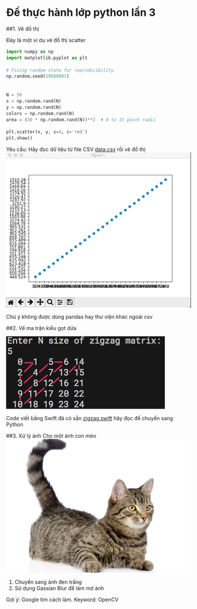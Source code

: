 # Đề thực hành lớp python lần 3

##1. Vẽ đồ thị

Đây là một ví dụ vẽ đồ thị scatter
```python
import numpy as np
import matplotlib.pyplot as plt

# Fixing random state for reproducibility
np.random.seed(19680801)


N = 50
x = np.random.rand(N)
y = np.random.rand(N)
colors = np.random.rand(N)
area = (30 * np.random.rand(N))**2  # 0 to 15 point radii

plt.scatter(x, y, s=4, c='red')
plt.show()
```

Yêu cầu: Hãy đọc dữ liệu từ file CSV [data.csv](data.csv) rồi vẽ đồ thị
![](linear_scatter.jpg)

Chú ý không được dùng pandas hay thư viện khác ngoài csv

##2. Vẽ ma trận kiểu gọt dứa

![](zigzag.jpg)

Code viết bằng Swift đã có sẵn [zigzag.swift](zigzag.swift) hãy đọc để chuyển sang Python

##3. Xử lý ảnh
Cho một ảnh con mèo
![](cat.jpg)

1. Chuyển sang ảnh đen trắng
2. Sử dụng Gassian Blur để làm mờ ảnh

Gợi ý: Google tìm cách làm. Keyword: OpenCV